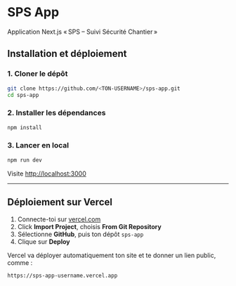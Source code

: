 # SPS App

Application Next.js « SPS – Suivi Sécurité Chantier »

## Installation et déploiement

### 1. Cloner le dépôt
```bash
git clone https://github.com/<TON-USERNAME>/sps-app.git
cd sps-app
```

### 2. Installer les dépendances
```bash
npm install
```

### 3. Lancer en local
```bash
npm run dev
```
Visite [http://localhost:3000](http://localhost:3000)

---

## Déploiement sur Vercel

1. Connecte-toi sur [vercel.com](https://vercel.com)
2. Click **Import Project**, choisis **From Git Repository**
3. Sélectionne **GitHub**, puis ton dépôt `sps-app`
4. Clique sur **Deploy**

Vercel va déployer automatiquement ton site et te donner un lien public, comme :
```
https://sps-app-username.vercel.app
```
